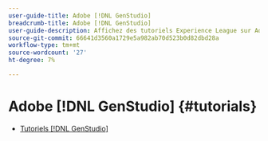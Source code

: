 ```yaml
---
user-guide-title: Adobe [!DNL GenStudio]
breadcrumb-title: Adobe [!DNL GenStudio]
user-guide-description: Affichez des tutoriels Experience League sur Adobe [!DNL GenStudio], une solution de bout en bout pour accélérer et simplifier votre chaîne d’approvisionnement de contenu grâce à l’intelligence artificielle générative et à l’automatisation intelligente.
source-git-commit: 66641d3560a1729e5a982ab70d523b0d82dbd28a
workflow-type: tm+mt
source-wordcount: '27'
ht-degree: 7%

---
```



# Adobe [!DNL GenStudio] {#tutorials}

+ [Tutoriels [!DNL GenStudio]](introduction.md)
